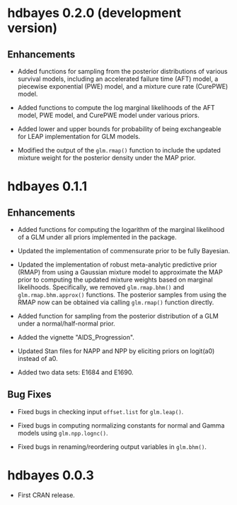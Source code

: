 # hdbayes 0.2.0 (development version)

## Enhancements

* Added functions for sampling from the posterior distributions of various survival models, including an accelerated failure 
time (AFT) model, a piecewise exponential (PWE) model, and a mixture cure rate (CurePWE) model.

* Added functions to compute the log marginal likelihoods of the AFT model, PWE model, and CurePWE model under various priors.

* Added lower and upper bounds for probability of being exchangeable for LEAP implementation for GLM models.

* Modified the output of the `glm.rmap()` function to include the updated mixture weight for the posterior density under the MAP prior.


# hdbayes 0.1.1

## Enhancements

* Added functions for computing the logarithm of the marginal likelihood of a GLM under all priors implemented in the package.

* Updated the implementation of commensurate prior to be fully Bayesian.

* Updated the implementation of robust meta-analytic predictive prior (RMAP) from using a Gaussian mixture model to approximate the MAP prior to computing the updated mixture weights based on marginal likelihoods. Specifically, we removed `glm.rmap.bhm()` and `glm.rmap.bhm.approx()` functions. The posterior samples from using the RMAP now can be obtained via calling `glm.rmap()` function directly.

* Added function for sampling from the posterior distribution of a GLM under a normal/half-normal prior.

* Added the vignette "AIDS_Progression".

* Updated Stan files for NAPP and NPP by eliciting priors on logit(a0) instead of a0. 

* Added two data sets: E1684 and E1690.


## Bug Fixes

* Fixed bugs in checking input `offset.list` for `glm.leap()`.

* Fixed bugs in computing normalizing constants for normal and Gamma models using `glm.npp.lognc()`.

* Fixed bugs in renaming/reordering output variables in `glm.bhm()`.


# hdbayes 0.0.3

* First CRAN release.
